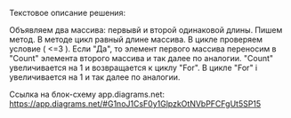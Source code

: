 Текстовое описание решения:

Объявляем два массива: первывй и второй одинаковой длины. 
Пишем метод.
В методе цикл равный длине массива.
В цикле проверяем условие ( <=3 ).
Если "Да", то элемент первого массива переносим в "Сount" элемента второго массива и так далее по аналогии. 
"Сount" увеличивается на 1 и возвращается к циклу "For".
В цикле "For" i увеличивается на 1 и так далее по аналогии. 

Ссылка на блок-схему app.diagrams.net:
https://app.diagrams.net/#G1noJ1CsF0y1GlpzkOtNVbPFCFgUt5SP15




